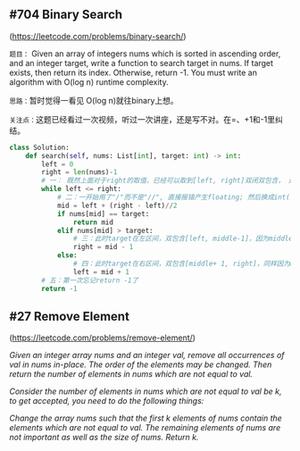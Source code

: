 ## #704 Binary Search 
(https://leetcode.com/problems/binary-search/)

`题目：`
Given an array of integers nums which is sorted in ascending order, and an integer target, write a function to search target in nums. If target exists, then return its index. Otherwise, return -1.
You must write an algorithm with O(log n) runtime complexity.

`思路：`暂时觉得一看见 O(log n)就往binary上想。

`关注点：`这题已经看过一次视频，听过一次讲座，还是写不对。在=、+1和-1里纠结。

```python
class Solution:
    def search(self, nums: List[int], target: int) -> int:
        left = 0
        right = len(nums)-1  
        # 一： 既然上面对于right的取值，已经可以取到[left, right]双闭双包含， 这里就应该加等号。可以想到特殊情况如只有1个number，两个index必然重合
        while left <= right:
            # 二：一开始用了"/"而不是"//", 直接报错产生floating; 然后换成int(), 最后换成答案里的//。这个两个应该都是向下取整，结果是一样的。
            mid = left + (right - left)//2
            if nums[mid] == target:
                return mid
            elif nums[mid] > target:
                # 三：此时target在左区间，双包含[left, middle-1]，因为middle已经看过了，直接看到middle左边一个数就可以了。
                right = mid - 1 
            else:
                # 四：此时target在右区间，双包含[middle+ 1, right]，同样因为middle已经看过了，直接看到middle右边一个数就可以了。
                left = mid + 1
        # 五：第一次忘记return -1了
        return -1
```


## #27 Remove Element 
(https://leetcode.com/problems/remove-element/)

_Given an integer array nums and an integer val, remove all occurrences of val in nums in-place. The order of the elements may be changed. Then return the number of elements in nums which are not equal to val._

_Consider the number of elements in nums which are not equal to val be k, to get accepted, you need to do the following things:_

_Change the array nums such that the first k elements of nums contain the elements which are not equal to val. The remaining elements of nums are not important as well as the size of nums.
Return k._
